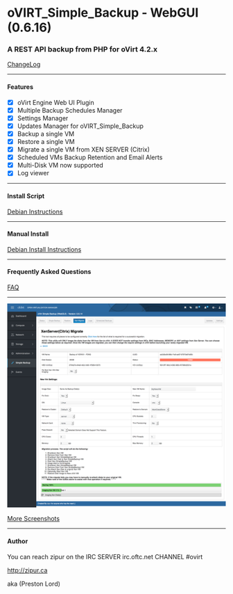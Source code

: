 # oVIRT_Simple_Backup - WebGUI (0.6.16)

### A REST API backup from PHP for oVirt 4.2.x
      
[ChangeLog](https://github.com/zipurman/oVIRT_Simple_Backup/blob/master/ChangeLog.md)

---

#### Features

 - [x] oVirt Engine Web UI Plugin
 - [x] Multiple Backup Schedules Manager
 - [x] Settings Manager
 - [x] Updates Manager for oVIRT_Simple_Backup
 - [x] Backup a single VM
 - [x] Restore a single VM
 - [x] Migrate a single VM from XEN SERVER (Citrix)
 - [x] Scheduled VMs Backup Retention and Email Alerts
 - [x] Multi-Disk VM now supported
 - [x] Log viewer

---

#### Install Script

[Debian Instructions](https://github.com/zipurman/oVIRT_Simple_Backup/tree/master/server/installer)

---


#### Manual Install

[Debian Install Instructions](https://github.com/zipurman/oVIRT_Simple_Backup/blob/master/docs/install_debian.md)

---


#### Frequently Asked Questions

[FAQ](https://github.com/zipurman/oVIRT_Simple_Backup/blob/master/FAQ.md)


---
 
![ ](screenshots/SS.0.6.14.00.png?raw=true)

[More Screenshots](https://github.com/zipurman/oVIRT_Simple_Backup/tree/master/screenshots)

---

#### Author

You can reach zipur on the IRC SERVER irc.oftc.net CHANNEL #ovirt

http://zipur.ca

aka (Preston Lord)

